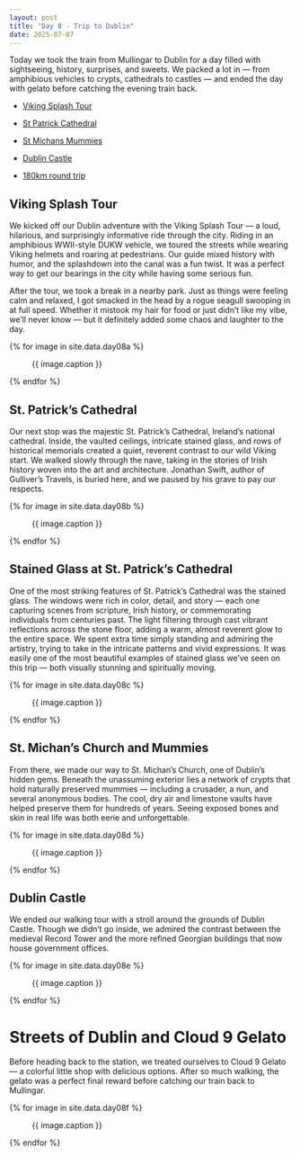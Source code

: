```yaml
---
layout: post
title: "Day 8 - Trip to Dublin"
date: 2025-07-07
---
```


Today we took the train from Mullingar to Dublin for a day filled with sightseeing, history, surprises, and sweets. We packed a lot in — from amphibious vehicles to crypts, cathedrals to castles — and ended the day with gelato before catching the evening train back.

- [Viking Splash Tour](https://vikingsplashdublin.ie/)
- [St Patrick Cathedral](https://www.stpatrickscathedral.ie/)
- [St Michans Mummies](https://www.atlasobscura.com/places/st-michans-church)
- [Dublin Castle](https://dublincastle.ie/)

- [180km round trip](https://www.google.com/maps/dir/Weir's+Bar+%26+Restaurant,+Rathganny,+Mullingar,+County+Westmeath/Dublin/@53.4819584,-7.4844669,107954m/data=!3m2!1e3!4b1!4m14!4m13!1m5!1m1!1s0x485dc269aa52fa1b:0xf847b3467fe9ee47!2m2!1d-7.3907611!2d53.6246435!1m5!1m1!1s0x48670e80ea27ac2f:0xa00c7a9973171a0!2m2!1d-6.2603097!2d53.3498053!3e0?entry=ttu&g_ep=EgoyMDI1MDcxMy4wIKXMDSoASAFQAw%3D%3D)

## Viking Splash Tour
We kicked off our Dublin adventure with the Viking Splash Tour — a loud, hilarious, and surprisingly informative ride through the city. Riding in an amphibious WWII-style DUKW vehicle, we toured the streets while wearing Viking helmets and roaring at pedestrians. Our guide mixed history with humor, and the splashdown into the canal was a fun twist. It was a perfect way to get our bearings in the city while having some serious fun.

After the tour, we took a break in a nearby park. Just as things were feeling calm and relaxed, I got smacked in the head by a rogue seagull swooping in at full speed. Whether it mistook my hair for food or just didn’t like my vibe, we’ll never know — but it definitely added some chaos and laughter to the day.

{% for image in site.data.day08a %}
<figure>
  <img src="{{ site.baseurl }}{{ image.src }}" alt="">
  <figcaption>{{ image.caption }}</figcaption>
</figure>
{% endfor %}

## St. Patrick’s Cathedral
Our next stop was the majestic St. Patrick’s Cathedral, Ireland’s national cathedral. Inside, the vaulted ceilings, intricate stained glass, and rows of historical memorials created a quiet, reverent contrast to our wild Viking start. We walked slowly through the nave, taking in the stories of Irish history woven into the art and architecture. Jonathan Swift, author of Gulliver’s Travels, is buried here, and we paused by his grave to pay our respects.

{% for image in site.data.day08b %}
<figure>
  <img src="{{ site.baseurl }}{{ image.src }}" alt="">
  <figcaption>{{ image.caption }}</figcaption>
</figure>
{% endfor %}

## Stained Glass at St. Patrick’s Cathedral  
One of the most striking features of St. Patrick’s Cathedral was the stained glass. The windows were rich in color, detail, and story — each one capturing scenes from scripture, Irish history, or commemorating individuals from centuries past. The light filtering through cast vibrant reflections across the stone floor, adding a warm, almost reverent glow to the entire space. We spent extra time simply standing and admiring the artistry, trying to take in the intricate patterns and vivid expressions. It was easily one of the most beautiful examples of stained glass we’ve seen on this trip — both visually stunning and spiritually moving.

{% for image in site.data.day08c %}
<figure>
  <img src="{{ site.baseurl }}{{ image.src }}" alt="">
  <figcaption>{{ image.caption }}</figcaption>
</figure>
{% endfor %}

## St. Michan’s Church and Mummies
From there, we made our way to St. Michan’s Church, one of Dublin’s hidden gems. Beneath the unassuming exterior lies a network of crypts that hold naturally preserved mummies — including a crusader, a nun, and several anonymous bodies. The cool, dry air and limestone vaults have helped preserve them for hundreds of years. Seeing exposed bones and skin in real life was both eerie and unforgettable.

{% for image in site.data.day08d %}
<figure>
  <img src="{{ site.baseurl }}{{ image.src }}" alt="">
  <figcaption>{{ image.caption }}</figcaption>
</figure>
{% endfor %}

## Dublin Castle 
We ended our walking tour with a stroll around the grounds of Dublin Castle. Though we didn’t go inside, we admired the contrast between the medieval Record Tower and the more refined Georgian buildings that now house government offices. 

{% for image in site.data.day08e %}
<figure>
  <img src="{{ site.baseurl }}{{ image.src }}" alt="">
  <figcaption>{{ image.caption }}</figcaption>
</figure>
{% endfor %}

# Streets of Dublin and Cloud 9 Gelato
Before heading back to the station, we treated ourselves to Cloud 9 Gelato — a colorful little shop with delicious options. After so much walking, the gelato was a perfect final reward before catching our train back to Mullingar.

{% for image in site.data.day08f %}
<figure>
  <img src="{{ site.baseurl }}{{ image.src }}" alt="">
  <figcaption>{{ image.caption }}</figcaption>
</figure>
{% endfor %}